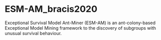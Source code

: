 # ESM-AM_bracis2020
Exceptional Survival Model Ant-Miner (ESM-AM) is an ant-colony-based Exceptional Model Mining framework to the discovery of subgroups with unusual survival behaviour.

